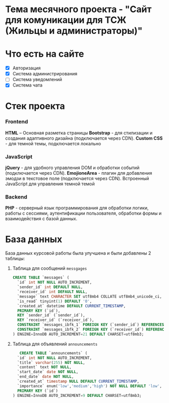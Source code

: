 # Тема месячного проекта - "Сайт для комуникации для ТСЖ (Жильцы и администраторы)"

# Что есть на сайте 
- [x] Авторизация
- [x] Система администрирования
- [ ] Система уведомлений
- [x] Система чата

# Стек проекта
### **Frontend**
   **HTML** – Основная разметка страницы
   **Bootstrap** - для стилизации и создания адаптивного дизайна (подключается через CDN).
   **Custom CSS** - для темной темы, подключается локально
### JavaScript
  **jQuery** - для удобного управления DOM и обработки событий (подключается через CDN).
  **EmojioneArea** - плагин для добавления эмодзи в текстовое поле (подключается через CDN).
  Встроенный JavaScript для управления темной темой
### Backend
   **PHP** - серверный язык программирования для обработки логики, работы с сессиями, аутентификации пользователя, обработки формы и взаимодействия с базой данных.



# База данных
База данных курсовой работы была улучшена и были добавлены 2 таблицы:
1. Таблица для сообщений ```messgages```
   ```sql
   CREATE TABLE `messages` (
     `id` int NOT NULL AUTO_INCREMENT,
     `sender_id` int DEFAULT NULL,
     `receiver_id` int DEFAULT NULL,
     `message` text CHARACTER SET utf8mb4 COLLATE utf8mb4_unicode_ci,
     `is_read` tinyint(1) DEFAULT '0',
     `created_at` datetime DEFAULT CURRENT_TIMESTAMP,
     PRIMARY KEY (`id`),
     KEY `sender_id` (`sender_id`),
     KEY `receiver_id` (`receiver_id`),
     CONSTRAINT `messages_ibfk_1` FOREIGN KEY (`sender_id`) REFERENCES `residents` (`id`),
     CONSTRAINT `messages_ibfk_2` FOREIGN KEY (`receiver_id`) REFERENCES `residents` (`id`)
   ) ENGINE=InnoDB AUTO_INCREMENT=21 DEFAULT CHARSET=utf8mb3;
   ```
2. Таблица для объявлений ```announcements```
   ```sql
      CREATE TABLE `announcements` (
     `id` int NOT NULL AUTO_INCREMENT,
     `title` varchar(255) NOT NULL,
     `content` text NOT NULL,
     `start_date` date NOT NULL,
     `end_date` date NOT NULL,
     `created_at` timestamp NULL DEFAULT CURRENT_TIMESTAMP,
     `importance` enum('low','medium','high') NOT NULL DEFAULT 'low',
     PRIMARY KEY (`id`)
   ) ENGINE=InnoDB AUTO_INCREMENT=9 DEFAULT CHARSET=utf8mb3;
   ```
